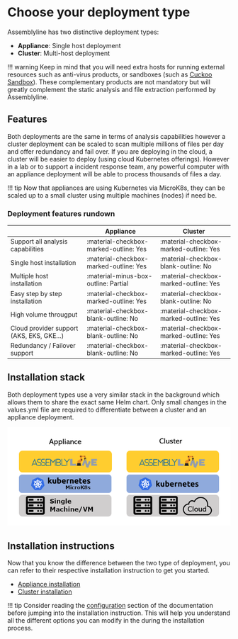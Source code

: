 # Choose your deployment type

Assemblyline has two distinctive deployment types:
 
 * **Appliance**: Single host deployment 
 * **Cluster**: Multi-host deployment 

!!! warning
    Keep in mind that you will need extra hosts for running external resources such as anti-virus products, or sandboxes (such as [Cuckoo Sandbox](https://cuckoosandbox.org/)). These complementary products are not mandatory but will greatly complement the static analysis and file extraction performed by Assemblyline.

## Features

Both deployments are the same in terms of analysis capabilities however a cluster deployment can be scaled to scan multiple millions of files per day and offer redundancy and fail over. If you are deploying in the cloud, a cluster will be easier to deploy (using cloud Kubernetes offerings). However in a lab or to support a incident response team, any powerful computer with an appliance deployment will be able to process thousands of files a day. 

!!! tip
    Now that appliances are using Kubernetes via MicroK8s, they can be scaled up to a small cluster using multiple machines (nodes) if need be. 

### Deployment features rundown

|                                           | Appliance                              | Cluster                                |
| ----------------------------------------- | -------------------------------------- | -------------------------------------- |
| Support all analysis capabilities         | :material-checkbox-marked-outline: Yes | :material-checkbox-marked-outline: Yes |
| Single host installation                  | :material-checkbox-marked-outline: Yes | :material-checkbox-blank-outline: No   |
| Multiple host installation                | :material-minus-box-outline: Partial   | :material-checkbox-marked-outline: Yes |
| Easy step by step installation            | :material-checkbox-marked-outline: Yes | :material-checkbox-blank-outline: No   |
| High volume througput                     | :material-checkbox-blank-outline: No   | :material-checkbox-marked-outline: Yes |
| Cloud provider support (AKS, EKS, GKE...) | :material-checkbox-blank-outline: No   | :material-checkbox-marked-outline: Yes |
| Redundancy / Failover support             | :material-checkbox-blank-outline: No   | :material-checkbox-marked-outline: Yes |

## Installation stack

Both deployment types use a very similar stack in the background which allows them to share the exact same Helm chart. Only small changes in the values.yml file are required to differentiate between a cluster and an appliance deployment.

![Deployment types](./images/dep_types.png)

## Installation instructions

Now that you know the difference between the two type of deployment, you can refer to their respective installation instruction to get you started.

* [Appliance installation](../appliance) 
* [Cluster installation](../cluster)

!!! tip
    Consider reading the [configuration](../configuration/config_files/) section of the documentation before jumping into the installation instruction. This will help you understand all the different options you can modify in the during the installation process.

